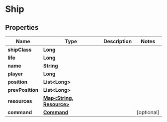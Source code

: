 

# Ship

## Properties

Name | Type | Description | Notes
------------ | ------------- | ------------- | -------------
**shipClass** | **Long** |  | 
**life** | **Long** |  | 
**name** | **String** |  | 
**player** | **Long** |  | 
**position** | **List&lt;Long&gt;** |  | 
**prevPosition** | **List&lt;Long&gt;** |  | 
**resources** | [**Map&lt;String, Resource&gt;**](Resource.md) |  | 
**command** | [**Command**](Command.md) |  |  [optional]



